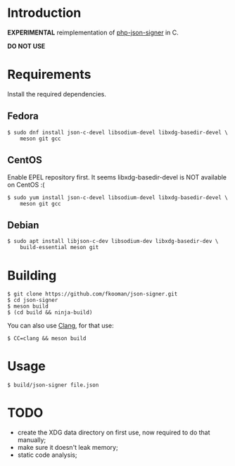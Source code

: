# Introduction

**EXPERIMENTAL** reimplementation of 
[php-json-signer](https://github.com/fkooman/php-json-signer) in C.

**DO NOT USE**

# Requirements

Install the required dependencies.

## Fedora
    
    $ sudo dnf install json-c-devel libsodium-devel libxdg-basedir-devel \
        meson git gcc

## CentOS
    
Enable EPEL repository first. It seems libxdg-basedir-devel is NOT available
on CentOS :(

    $ sudo yum install json-c-devel libsodium-devel libxdg-basedir-devel \
        meson git gcc

## Debian

    $ sudo apt install libjson-c-dev libsodium-dev libxdg-basedir-dev \
        build-essential meson git

# Building

    $ git clone https://github.com/fkooman/json-signer.git
    $ cd json-signer
    $ meson build
    $ (cd build && ninja-build)

You can also use [Clang](https://clang.llvm.org/), for that use:

    $ CC=clang && meson build

# Usage

    $ build/json-signer file.json

# TODO

- create the XDG data directory on first use, now required to do that manually;
- make sure it doesn't leak memory;
- static code analysis;

